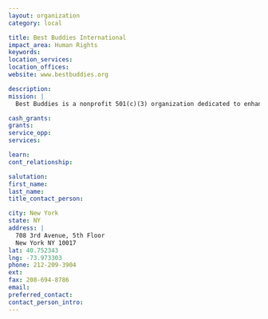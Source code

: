```yaml
---
layout: organization
category: local

title: Best Buddies International
impact_area: Human Rights
keywords: 
location_services: 
location_offices: 
website: www.bestbuddies.org

description: 
mission: |
  Best Buddies is a nonprofit 501(c)(3) organization dedicated to enhancing the lives of people with intellectual disabilities by providing opportunities for one-to-one friendships and integrated employment.

cash_grants: 
grants: 
service_opp: 
services: 

learn: 
cont_relationship: 

salutation: 
first_name: 
last_name: 
title_contact_person: 

city: New York
state: NY
address: |
  708 3rd Avenue, 5th Floor    
  New York NY 10017
lat: 40.752343
lng: -73.973303
phone: 212-209-3904
ext: 
fax: 208-694-8786
email: 
preferred_contact: 
contact_person_intro: 
---
```

